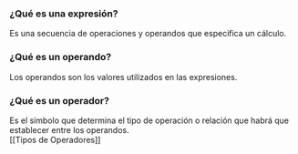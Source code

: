
### ¿Qué es una expresión?
Es una secuencia de operaciones y operandos que especifica un cálculo. 

### ¿Qué es un operando?
Los operandos son los valores utilizados en las expresiones.


### ¿Qué es un operador?
Es el símbolo que determina el tipo de operación o relación que habrá que establecer entre los operandos.  
[[Tipos de Operadores]]

  